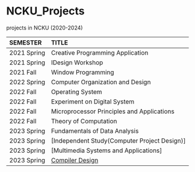 # NCKU_Projects
projects in NCKU (2020-2024)


| SEMESTER | TITLE |
| :-----| :-----|
|2021 Spring | Creative Programming Application|
|2021 Spring | IDesign Workshop|
|2021 Fall   | Window Programming|
|2022 Spring | Computer Organization and Design|
|2022 Fall	 | Operating System|
|2022 Fall	 | Experiment on Digital System|
|2022 Fall	 | Microprocessor Principles and Applications|
|2022 Fall	 | Theory of Computation|
|2023 Spring | Fundamentals of Data Analysis|
|2023 Spring | [Independent Study(Computer Project Design)]|
|2023 Spring | [Multimedia Systems and Applications] |
|2023 Spring | [Compiler Design](https://github.com/lynn9106/NCKU_Compiler2023.git) |



